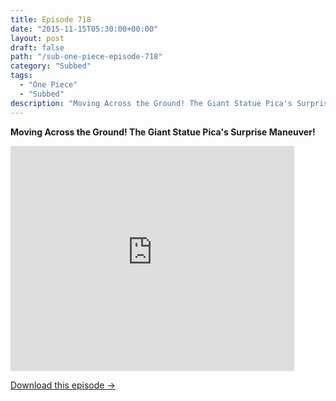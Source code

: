 ```yaml
---
title: Episode 718
date: "2015-11-15T05:30:00+00:00"
layout: post
draft: false
path: "/sub-one-piece-episode-718"
category: "Subbed"
tags:
  - "One Piece"
  - "Subbed"
description: "Moving Across the Ground! The Giant Statue Pica's Surprise Maneuver!"
---
```


**Moving Across the Ground! The Giant Statue Pica's Surprise Maneuver!**

<iframe width="640" height="360" src="https://www.rapidvideo.com/e/G6FRPGKH6F" frameborder="0" marginwidth=0 marginheight=0 scrolling=no allowfullscreen style="max-width:90%;"></iframe>

<a href="http://ouo.io/qs/eCodkFEQ?s=https://www.rapidvideo.com/d/G6FRPGKH6F" class="styled_a">Download this episode →</a>

